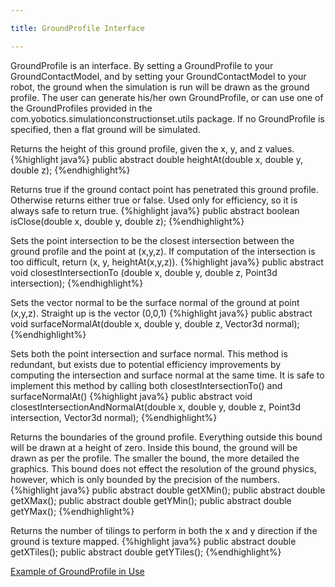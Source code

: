 ```yaml
---

title: GroundProfile Interface

--- 
```


GroundProfile is an interface. By setting a GroundProfile to your GroundContactModel, and by setting your GroundContactModel to your robot, the ground when the simulation is run will be drawn as the ground profile.
The user can generate his/her own GroundProfile, or can use one of the GroundProfiles provided in the com.yobotics.simulationconstructionset.utils package. 
If no GroundProfile is specified, then a flat ground will be simulated.

Returns the height of this ground profile, given the x, y, and z values.
{%highlight java%}
public abstract double heightAt(double x, double y, double z);
{%endhighlight%}

Returns true if the ground contact point has penetrated this ground profile. Otherwise returns either true or false. Used only for efficiency, so it is always safe to return true.
{%highlight java%}
public abstract boolean isClose(double x, double y, double z);
{%endhighlight%}

Sets the point intersection to be the closest intersection between the ground profile and the point at (x,y,z). If computation of the intersection is too difficult, return (x, y, heightAt(x,y,z)).
{%highlight java%}
public abstract void closestIntersectionTo (double x, double y, double z, Point3d intersection);
{%endhighlight%}

Sets the vector normal to be the surface normal of the ground at point (x,y,z). Straight up is the vector (0,0,1)
{%highlight java%}
public abstract void surfaceNormalAt(double x, double y, double z, Vector3d normal);
{%endhighlight%}

Sets both the point intersection and surface normal. This method is redundant, but exists due to potential efficiency improvements by computing the intersection and surface normal at the same time. It is safe to implement this method by calling both closestIntersectionTo() and surfaceNormalAt()
{%highlight java%}
public abstract void closestIntersectionAndNormalAt(double x, double y, double z, Point3d intersection, Vector3d normal);
{%endhighlight%}

Returns the boundaries of the ground profile. Everything outside this bound will be drawn at a height of zero. Inside this bound, the ground will be drawn as per the profile. The smaller the bound, the more detailed the graphics. This bound does not effect the resolution of the ground physics, however, which is only bounded by the precision of the numbers.
{%highlight java%}
public abstract double getXMin(); 
public abstract double getXMax(); 
public abstract double getYMin(); 
public abstract double getYMax();
{%endhighlight%}

Returns the number of tilings to perform in both the x and y direction if the ground is texture mapped.
{%highlight java%}
public abstract double getXTiles(); 
public abstract double getYTiles();
{%endhighlight%}

[Example of GroundProfile in Use]

[Example of GroundProfile in Use]: /documentation/20-scs/00-tutorials/09-ground-contact-modeling